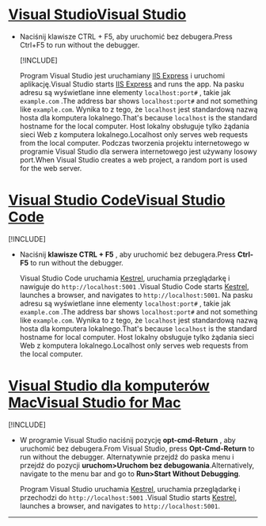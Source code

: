# <a name="visual-studio"></a>[<span data-ttu-id="e6964-101">Visual Studio</span><span class="sxs-lookup"><span data-stu-id="e6964-101">Visual Studio</span></span>](#tab/visual-studio)

* <span data-ttu-id="e6964-102">Naciśnij klawisze CTRL + F5, aby uruchomić bez debugera.</span><span class="sxs-lookup"><span data-stu-id="e6964-102">Press Ctrl+F5 to run without the debugger.</span></span>

  [!INCLUDE[](~/includes/trustCertVS.md)]

  <span data-ttu-id="e6964-103">Program Visual Studio jest uruchamiany [IIS Express](/iis/extensions/introduction-to-iis-express/iis-express-overview) i uruchomi aplikację.</span><span class="sxs-lookup"><span data-stu-id="e6964-103">Visual Studio starts [IIS Express](/iis/extensions/introduction-to-iis-express/iis-express-overview) and runs the app.</span></span> <span data-ttu-id="e6964-104">Na pasku adresu są wyświetlane inne elementy `localhost:port#` , takie jak `example.com` .</span><span class="sxs-lookup"><span data-stu-id="e6964-104">The address bar shows `localhost:port#` and not something like `example.com`.</span></span> <span data-ttu-id="e6964-105">Wynika to z tego, że `localhost` jest standardową nazwą hosta dla komputera lokalnego.</span><span class="sxs-lookup"><span data-stu-id="e6964-105">That's because `localhost` is the standard hostname for the local computer.</span></span> <span data-ttu-id="e6964-106">Host lokalny obsługuje tylko żądania sieci Web z komputera lokalnego.</span><span class="sxs-lookup"><span data-stu-id="e6964-106">Localhost only serves web requests from the local computer.</span></span> <span data-ttu-id="e6964-107">Podczas tworzenia projektu internetowego w programie Visual Studio dla serwera internetowego jest używany losowy port.</span><span class="sxs-lookup"><span data-stu-id="e6964-107">When Visual Studio creates a web project, a random port is used for the web server.</span></span>
 
# <a name="visual-studio-code"></a>[<span data-ttu-id="e6964-108">Visual Studio Code</span><span class="sxs-lookup"><span data-stu-id="e6964-108">Visual Studio Code</span></span>](#tab/visual-studio-code)

  [!INCLUDE[](~/includes/trustCertVSC.md)]

* <span data-ttu-id="e6964-109">Naciśnij **klawisze CTRL + F5** , aby uruchomić bez debugera.</span><span class="sxs-lookup"><span data-stu-id="e6964-109">Press **Ctrl-F5** to run without the debugger.</span></span>

  <span data-ttu-id="e6964-110">Visual Studio Code uruchamia [Kestrel](xref:fundamentals/servers/kestrel), uruchamia przeglądarkę i nawiguje do `http://localhost:5001` .</span><span class="sxs-lookup"><span data-stu-id="e6964-110">Visual Studio Code starts [Kestrel](xref:fundamentals/servers/kestrel), launches a browser, and navigates to `http://localhost:5001`.</span></span> <span data-ttu-id="e6964-111">Na pasku adresu są wyświetlane inne elementy `localhost:port#` , takie jak `example.com` .</span><span class="sxs-lookup"><span data-stu-id="e6964-111">The address bar shows `localhost:port#` and not something like `example.com`.</span></span> <span data-ttu-id="e6964-112">Wynika to z tego, że `localhost` jest standardową nazwą hosta dla komputera lokalnego.</span><span class="sxs-lookup"><span data-stu-id="e6964-112">That's because `localhost` is the standard hostname for  local computer.</span></span> <span data-ttu-id="e6964-113">Host lokalny obsługuje tylko żądania sieci Web z komputera lokalnego.</span><span class="sxs-lookup"><span data-stu-id="e6964-113">Localhost only serves web requests from the local computer.</span></span>

  
# <a name="visual-studio-for-mac"></a>[<span data-ttu-id="e6964-114">Visual Studio dla komputerów Mac</span><span class="sxs-lookup"><span data-stu-id="e6964-114">Visual Studio for Mac</span></span>](#tab/visual-studio-mac)

  [!INCLUDE[](~/includes/trustCertMac.md)]

* <span data-ttu-id="e6964-115">W programie Visual Studio naciśnij pozycję **opt-cmd-Return** , aby uruchomić bez debugera.</span><span class="sxs-lookup"><span data-stu-id="e6964-115">From Visual Studio, press **Opt-Cmd-Return** to run without the debugger.</span></span> <span data-ttu-id="e6964-116">Alternatywnie przejdź do paska menu i przejdź do pozycji **uruchom>Uruchom bez debugowania**.</span><span class="sxs-lookup"><span data-stu-id="e6964-116">Alternatively, navigate to the menu bar and go to **Run>Start Without Debugging**.</span></span>

  <span data-ttu-id="e6964-117">Program Visual Studio uruchamia [Kestrel](xref:fundamentals/servers/kestrel), uruchamia przeglądarkę i przechodzi do `http://localhost:5001` .</span><span class="sxs-lookup"><span data-stu-id="e6964-117">Visual Studio starts [Kestrel](xref:fundamentals/servers/kestrel), launches a browser, and navigates to `http://localhost:5001`.</span></span>

<!-- End of VS tabs -->

---
